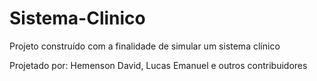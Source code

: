 # Sistema-Clinico
Projeto construído com a finalidade de simular um sistema clínico

Projetado por: Hemenson David, Lucas Emanuel e outros contribuidores

